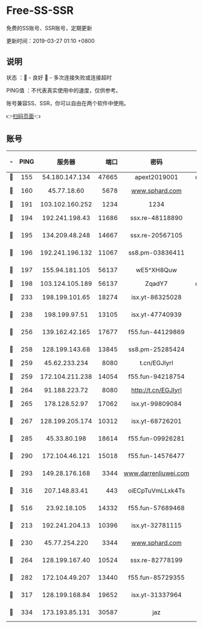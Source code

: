 # Free-SS-SSR

免费的SS账号、SSR账号，定期更新

更新时间：2019-03-27 01:10 +0800

## 说明

状态     ：🙂 - 良好 🙁 - 多次连接失败或连接超时

PING值   ：不代表真实使用中的速度，仅供参考。

账号兼容SS、SSR，你可以自由在两个软件中使用。

👉[扫码页面](https://liesauer.github.io/Free-SS-SSR/)👈

## 账号

|-|PING|服务器|端口|密码|加密方式|区域|
|:----:|:----:|:-----:|-----:|:----:|:----:|:----:|
|🙂|155|54.180.147.134|47665|apext2019001|chacha20|KR|
|🙂|160|45.77.18.60|5678|www.sphard.com|aes-256-cfb|JP|
|🙂|191|103.102.160.252|1234|1234|rc4-md5|JP|
|🙂|194|192.241.198.43|11686|ssx.re-48118890|aes-256-cfb|US|
|🙂|195|134.209.48.248|14667|ssx.re-20567105|aes-256-cfb|US|
|🙂|196|192.241.196.132|11067|ss8.pm-03836411|aes-256-cfb|US|
|🙂|197|155.94.181.105|56137|wE5^XH8Quw|aes-256-cfb|US|
|🙂|198|103.124.105.189|56137|ZqadY7|chacha20|US|
|🙂|233|198.199.101.65|18274|isx.yt-86325028|aes-256-cfb|US|
|🙂|238|198.199.97.51|13105|isx.yt-47740939|aes-256-cfb|US|
|🙂|256|139.162.42.165|17677|f55.fun-44129869|aes-256-cfb|SG|
|🙂|258|128.199.143.68|13845|ss8.pm-25285424|aes-256-cfb|SG|
|🙂|259|45.62.233.234|8080|t.cn/EGJIyrl|rc4-md5|CA|
|🙂|259|172.104.211.238|14054|f55.fun-94218754|aes-256-cfb|US|
|🙂|264|91.188.223.72|8080|http://t.cn/EGJIyrl|rc4-md5|RU|
|🙂|265|178.128.52.97|17062|isx.yt-99809084|aes-256-cfb|SG|
|🙂|267|128.199.205.174|10312|isx.yt-68726201|aes-256-cfb|SG|
|🙂|285|45.33.80.198|18614|f55.fun-09926281|aes-256-cfb|US|
|🙂|290|172.104.46.121|15018|f55.fun-14576477|aes-256-cfb|SG|
|🙂|293|149.28.176.168|3344|www.darrenliuwei.com|aes-256-cfb|AU|
|🙂|316|207.148.83.41|443|oiECpTuVmLLxk4Ts|aes-256-cfb|AU|
|🙂|516|23.92.18.105|14332|f55.fun-57689468|aes-256-cfb|US|
|🙂|213|192.241.204.13|10396|isx.yt-32781115|aes-256-cfb|US|
|🙂|230|45.77.254.220|3344|www.sphard.com|aes-256-cfb|SG|
|🙂|264|128.199.167.40|10524|ssx.re-82778199|aes-256-cfb|SG|
|🙂|282|172.104.49.207|13440|f55.fun-85729355|aes-256-cfb|SG|
|🙂|317|128.199.168.84|19652|isx.yt-31337964|aes-256-cfb|SG|
|🙂|334|173.193.85.131|30587|jaz|aes-256-cfb|US|
